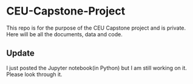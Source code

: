 # CEU-Capstone-Project

This repo is for the purpose of the CEU Capstone project and is private. Here will be all the documents, data and code.

## Update 
I just posted the Jupyter notebook(in Python) but I am still working on it. Please look through it.
